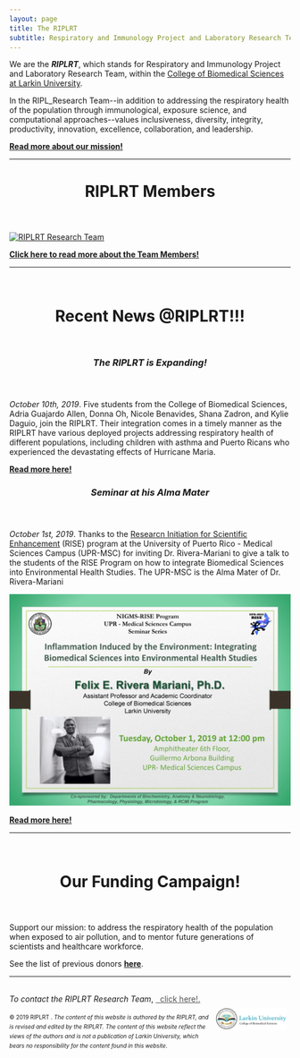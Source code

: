 ```yaml
---
layout: page
title: The RIPLRT
subtitle: Respiratory and Immunology Project and Laboratory Research Team
---
```


We are the <b><i>RIPLRT</i></b>, which stands for Respiratory and Immunology Project and Laboratory Research Team, within the 
<a href="http://ularkin.org/college-of-biomedical-sciences/" target="_blank">College of Biomedical Sciences at Larkin University</a>.

In the RIPL_Research Team--in addition to addressing the respiratory health of the population through immunological, exposure science, and computational approaches--values inclusiveness, diversity, integrity, productivity, innovation, excellence, collaboration, and leadership.

<b><a href="mission" class="list-filter">Read more about our mission!</a></b>

<hr>
<header> 
 	<h1>RIPLRT Members</h1>
</header>

<a href="https://www.riplrt.com/members/">
  <img src="/img/RIPL_EffectRT8.png" alt="RIPLRT Research Team" class="inline"/>
</a>

<b><a href="https://www.riplrt.com/members">Click here to read more about the Team Members!</a></b>

<hr>

<br>
<header>
	<h1>Recent News @RIPLRT!!!</h1>
</header>

<header>
	<h3><i>The RIPLRT is Expanding!</i></h3>
</header>

<p><i>October 10th, 2019</i>. Five students from the College of Biomedical Sciences, Adria Guajardo Allen, Donna Oh, Nicole Benavides, Shana Zadron, and Kylie Daguio, join the RIPLRT. Their integration comes in a timely manner as the RIPLRT have various deployed projects addressing respiratory health of different populations, including children with asthma and Puerto Ricans who experienced the devastating effects of Hurricane Maria. 

<b><a href="https://www.riplrt.com/2019-10-10-new-members-in-riplrt/" class="list-filter">Read more here!</a></b>

<header>
	<h3><i>Seminar at his Alma Mater</i></h3>
</header>

<p> <i>October 1st, 2019</i>. Thanks to the <a href="http://mbrs-rise.rcm.upr.edu/" target="_blank"> Researcn Initiation for Scientific Enhancement</a> (RISE) program at the University of Puerto Rico - Medical Sciences Campus (UPR-MSC) for inviting Dr. Rivera-Mariani to give a talk to the students of the RISE Program on how to integrate Biomedical Sciences into Environmental Health Studies. The UPR-MSC is the Alma Mater of Dr. Rivera-Mariani</p>


<a href="https://www.riplrt.com/2019-10-06-upr-rcm-rise-invites-dr-rivera/">
  <img src="/img/upr-rcm-rise.jpg" alt="UPR-RCM RISE" class="inline"/>
</a>


<b><a href="https://www.riplrt.com/2019-10-06-upr-rcm-rise-invites-dr-rivera/" class="list-filter">Read more here!</a></b>

<hr>

<br>
<header>
	<h1>Our Funding Campaign!</h1>
</header>

Support our mission: to address the respiratory health of the population when exposed to air pollution, and to mentor future generations of scientists and healthcare workforce.

See the list of previous donors <b><a href="https://www.riplrt.com/donors">here</a></b>.

<hr>

<br>
<i>To contact the RIPLRT Research Team</i>, 
<a href="mailto:contactus@riplrt.com" target="_blank" style="color:#515151;"><i class="fa fa-envelope" style="font-size:1em"></i> &nbsp; click here!.<br></a>

<a href="http://ularkin.org/college-of-biomedical-sciences/">
  <img src="/img/LU-Biomed-Logo-Horizontal-1.png" alt="College of Biomedical Sciences at Larkin University" align="right" style="width: 25%; height: 25%; margin:8px"/>
</a>

<font size="1">&#169; 2019 RIPLRT . <i>The content of this website is authored by the RIPLRT, and is revised and edited by the RIPLRT. The content of this website reflect the views of the authors and is not a publication of Larkin University, which bears no responsibility for the content found in this website</i>.</font>



